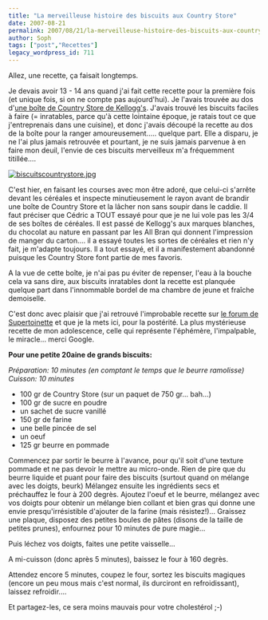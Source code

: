 ```yaml
---
title: "La merveilleuse histoire des biscuits aux Country Store"
date: 2007-08-21
permalink: 2007/08/21/la-merveilleuse-histoire-des-biscuits-aux-country-store/
author: Soph
tags: ["post","Recettes"]
legacy_wordpress_id: 711
---
```


Allez, une recette, ça faisait longtemps.

Je devais avoir 13 - 14 ans quand j'ai fait cette recette pour la première fois (et unique fois, si on ne compte pas aujourd'hui). Je l'avais trouvée au dos d'[une boîte de Country Store de Kellogg's](http://www.kelloggs.fr/marques/country.html). J'avais trouvé les biscuits faciles à faire  (= inratables, parce qu'à cette lointaine époque, je ratais tout ce que j'entreprenais dans une cuisine), et donc j'avais découpé la recette au dos de la boîte pour la ranger amoureusement..... quelque part. Elle a disparu,  je ne l'ai plus jamais retrouvée et pourtant, je ne suis jamais parvenue à en faire mon deuil, l'envie de ces biscuits merveilleux m'a fréquemment titillée....

<a href="https://64k.be/wp-content/uploads/2007/08/biscuitscountrystore.jpg" title="biscuitscountrystore.jpg"><img src="https://64k.be/wp-content/uploads/2007/08/biscuitscountrystore.jpg" alt="biscuitscountrystore.jpg" /></a>

<!-- excerpt -->

C'est hier, en faisant les courses avec mon être adoré, que celui-ci s'arrête devant les céréales et inspecte minutieusement le rayon avant de brandir une boîte de Country Store et la lâcher non sans soupir dans le caddie. Il faut préciser que Cédric a TOUT essayé pour que je ne lui vole pas les 3/4 de ses boîtes de céréales. Il est passé de Kellogg's aux marques blanches, du chocolat au nature en passant par les All Bran qui donnent l'impression de manger du carton.... il a essayé toutes les sortes de céréales et rien n'y fait, je m'adapte toujours. Il a tout essayé, et il a manifestement abandonné puisque les Country Store font partie de mes favoris.

A la vue de cette boîte, je n'ai pas pu éviter de repenser, l'eau à la bouche cela va sans dire, aux biscuits inratables dont la recette est planquée quelque part dans l'innommable bordel de ma chambre de jeune et fraîche demoiselle.

C'est donc avec plaisir que j'ai retrouvé l'improbable recette sur [le forum de Supertoinette](http://www.forums.supertoinette.com/) et que je la mets ici, pour la postérité. La plus mystérieuse recette de mon adolescence, celle qui représente l'éphémère, l'impalpable, le miracle... merci Google.

__Pour une petite 20aine de grands biscuits:__

_Préparation: 10 minutes (en comptant le temps que le beurre ramolisse)
Cuisson: 10 minutes_
<ul>
	<li>100 gr de Country Store (sur un paquet de 750 gr... bah...)</li>
	<li>100 gr de sucre en poudre</li>
	<li>un sachet de sucre vanillé</li>
	<li>150 gr de farine</li>
	<li>une belle pincée de sel</li>
	<li>un oeuf</li>
	<li>125 gr beurre en pommade</li>
</ul>
Commencez par sortir le beurre à l'avance, pour qu'il soit d'une texture pommade et ne pas devoir le mettre au micro-onde. Rien de pire que du beurre liquide et puant pour faire des biscuits (surtout quand on mélange avec les doigts, beurk)
Mélangez ensuite les ingrédients secs et  préchauffez le  four à 200 degrès.
Ajoutez l'oeuf et le beurre, mélangez avec vos doigts pour obtenir un mélange bien collant et bien gras qui donne une envie presqu'irrésistible d'ajouter de la farine (mais résistez!)...
Graissez une plaque, disposez des petites boules de pâtes (disons de la taille de petites prunes), enfournez pour 10 minutes de pure magie...

Puis léchez vos doigts, faites une petite vaisselle...

A mi-cuisson (donc après 5 minutes), baissez le four à 160 degrès.

Attendez encore 5 minutes, coupez le four, sortez les biscuits magiques (encore un peu mous mais c'est normal, ils durciront en refroidissant), laissez refroidir....

Et partagez-les, ce sera moins mauvais pour votre cholestérol ;-)

